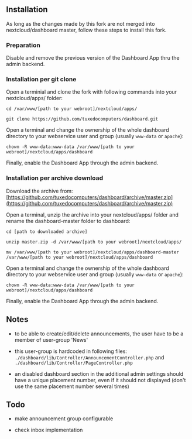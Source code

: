 
## Installation

As long as the changes made by this fork are not merged into
nextcloud/dashboard master, follow these steps to install this fork.

### Preparation

Disable and remove the previous version of the Dashboard App thru the
admin backend.


### Installation per git clone

Open a terminial and clone the fork with following commands into your
nextcloud/apps/ folder:
```
cd /var/www/[path to your webroot]/nextcloud/apps/
```
```
git clone https://github.com/tuxedocomputers/dashboard.git
```

Open a terminal and change the ownership of the whole dashboard directory to
your webservice user and group (usually `www-data` or `apache`):
```
chown -R www-data:www-data /var/www/[path to your webroot]/nextcloud/apps/dashboard
```

Finally, enable the Dashboard App through the admin backend.


### Installation per archive download

Download the archive from:
[https://github.com/tuxedocomputers/dashboard/archive/master.zip](https://github.com/tuxedocomputers/dashboard/archive/master.zip)

Open a terminal, unzip the archive into your nextcloud/apps/ folder and
rename the dashboard-master folder to dashboard: 
```
cd [path to downloaded archive]
```
```
unzip master.zip -d /var/www/[path to your webroot]/nextcloud/apps/
```
```
mv /var/www/[path to your webroot]/nextcloud/apps/dashboard-master /var/www/[path to your webroot]/nextcloud/apps/dashboard
```

Open a terminal and change the ownership of the whole dashboard directory to
your webservice user and group (usually `www-data` or `apache`):
```
chown -R www-data:www-data /var/www/[path to your webroot]/nextcloud/apps/dashboard
```

Finally, enable the Dashboard App through the admin backend.


## Notes

- to be able to create/edit/delete announcements, the user have to be a member
  of user-group 'News'

- this user-group is hardcoded in following files:
  `./dashboard/lib/Controller/AnnouncementController.php`
  and
  `./dashboard/lib/Controller/PageController.php`

- an disabled dashboard section in the additional admin settings should have a
  unique placement number, even if it should not displayed
  (don't use the same placement number several times)


## Todo

- make announcement group configurable

- check inbox implementation
